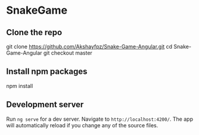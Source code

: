# SnakeGame

## Clone the repo
git clone https://github.com/Akshayfpz/Snake-Game-Angular.git
cd Snake-Game-Angular
git checkout master

## Install npm packages
npm install

## Development server

Run `ng serve` for a dev server. Navigate to `http://localhost:4200/`. The app will automatically reload if you change any of the source files.
